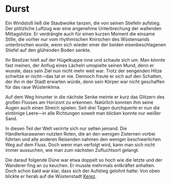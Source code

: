 # Durst

Ein Windstoß ließ die Staubwolke tanzen, die von seinen Stiefeln aufstieg. Der plötzliche Luftzug war eine angenehme Unterbrechung der wallenden Mittagshitze. Er verdrängte auch für einen kurzen Moment die einsame Stille, die vorher nur vom rhythmischen Knirschen des Wüstensands unterbrochen wurde, wenn sich wieder einer der beiden eisenbeschlagenen Stiefel auf den glühenden Boden senkte.

Ihr Besitzer hielt auf der Hügelkuppe inne und schaute sich um. Man könnte fast meinen, der Anflug eines Lächeln umspielte seinen Mund, denn er wusste, dass sein Ziel nun nicht mehr weit war. Trotz der sengenden Hitze schwitze er nicht&mdash;das tat er nie. Dennoch freute er sich auf den Schatten, der ihn in der Stadt erwarten würde, denn sein Körper war nicht geschaffen für das raue Wüstenklima.

Auf dem Weg hinunter in die nächste Senke meinte er kurz das Glitzern des großen Flusses am Horizont zu erkennen. Natürlich konnten ihm seine Augen auch einen Streich spielen. Seit drei Tagen durchquerte er nun die eintönige Leere&mdash;in alle Richtungen soweit man blicken konnte nur weißer Sand.

In diesen Teil der Welt verirrte sich nur selten jemand. Die Händlerkarawanen nutzten Roten, die an den wenigen Zisternen vorbei führten und alle anderen Reisenden nahmen den weniger beschwerlichen Weg auf dem Fluss. Doch wenn man verfolgt wird, kann man sich nicht immer aussuchen, wie man zum nächsten Zufluchtsort gelangt.

Die darauf folgende Düne  war etwa doppelt so hoch wie die letzte und der Wanderer fing an zu keuchen. Er musste mehrmals entkräftet anhalten. Doch schon bald war klar, dass sich der Aufstieg gelohnt hatte: Von oben blickte er herab auf die Wüstenstadt [Kerez](#city-kerez).
